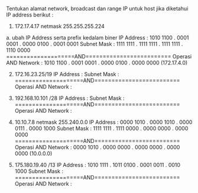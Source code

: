 Tentukan alamat network, broadcast dan range IP untuk host jika diketahui IP address berikut :
1. 172.17.4.17 netmask 255.255.255.224

a. ubah IP Address serta prefix kedalam biner
IP Address  : 1010 1100 . 0001 0001 . 0000 0100 . 0001 0001
Subnet Mask : 1111 1111 . 1111 1111 . 1111 1111 . 1110 0000
====================AND========================= Operasi AND
Network     : 1010 1100 . 0001 0001 . 0000 0100 . 0000 0000 (172.17.4.0)




2. 172.16.23.25/19
IP Address  : 
Subnet Mask : 
====================AND========================= Operasi AND
Network     : 


3. 192.168.10.101 /28
IP Address  : 
Subnet Mask : 
====================AND========================= Operasi AND
Network     : 


4. 10.10.7.8 netmask 255.240.0.0
IP Address  : 0000 1010 . 0000 1010 . 0000 0111 . 0000 1000
Subnet Mask : 1111 1111 . 1111 0000 . 0000 0000 . 0000 0000
====================AND========================= Operasi AND
Network     : 0000 1010 . 0000 0000 . 0000 0000 . 0000 0000 (10.0.0.0)


5. 175.180.19.40 /13
IP Address  : 1010 1111 . 1011 0100 . 0001 0011 . 0010 1000
Subnet Mask : 
====================AND========================= Operasi AND
Network     : 
